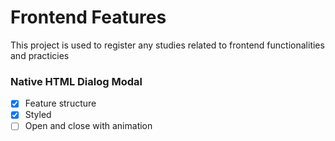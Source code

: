 # Frontend Features

This project is used to register any studies related to frontend functionalities and practicies


### Native HTML Dialog Modal
  - [X] Feature structure
  - [X] Styled
  - [ ] Open and close with animation